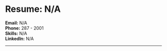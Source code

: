 # Resume: N/A

**Email:** N/A  
**Phone:** 287 - 2001   
**Skills:** N/A  
**LinkedIn:** N/A  

---
